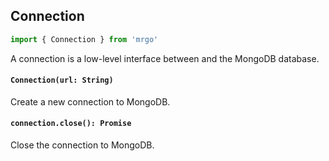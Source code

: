 ## Connection

```js
import { Connection } from 'mrgo'
```

A connection is a low-level interface between <name> and the MongoDB database.

#### `Connection(url: String)`

Create a new connection to MongoDB.

#### `connection.close(): Promise`

Close the connection to MongoDB.
